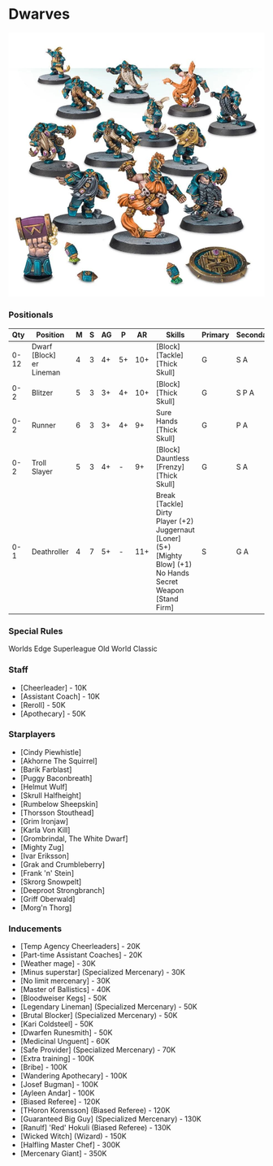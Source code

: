 ﻿# Dwarves

![](../media/teams/DwarfGiants01.jpg)

### Positionals

| Qty  | Position                           | M | S | AG | P  | AR  | Skills                                                                                                                                                   | Primary | Secondary | Cost |
| ---- | ---------------------------------- | - | - | -- | -- | --- | -------------------------------------------------------------------------------------------------------------------------------------------------------- | ------- | --------- | ---- |
| 0-12 | Dwarf [Block] <br /> er Lineman | 4 | 3 | 4+ | 5+ | 10+ | [Block] <br /> [Tackle] <br /> [Thick Skull]                                                                                                          | G       | S A       | 70K  |
| 0-2  | Blitzer                            | 5 | 3 | 3+ | 4+ | 10+ | [Block] <br /> [Thick Skull]                                                                                                                        | G       | S P A     | 80K  |
| 0-2  | Runner                             | 6 | 3 | 3+ | 4+ | 9+  | Sure Hands <br /> [Thick Skull]                                                                                                                            | G       | P A       | 85K  |
| 0-2  | Troll Slayer                       | 5 | 3 | 4+ | -  | 9+  | [Block] <br /> Dauntless <br /> [Frenzy] <br /> [Thick Skull]                                                                                         | G       | S A       | 95K  |
| 0-1  | Deathroller                        | 4 | 7 | 5+ | -  | 11+ | Break [Tackle] <br /> Dirty Player (+2) <br /> Juggernaut <br /> [Loner] (5+) <br /> [Mighty Blow] (+1) <br /> No Hands <br /> Secret Weapon <br /> [Stand Firm] | S       | G A       | 170K |

### Special Rules

Worlds Edge Superleague
Old World Classic

### Staff

* [Cheerleader] - 10K
* [Assistant Coach] - 10K
* [Reroll] - 50K
* [Apothecary]  - 50K

### Starplayers

* [Cindy Piewhistle]             
* [Akhorne The Squirrel]         
* [Barik Farblast]               
* [Puggy Baconbreath]            
* [Helmut Wulf]                  
* [Skrull Halfheight]            
* [Rumbelow Sheepskin]           
* [Thorsson Stouthead]           
* [Grim Ironjaw]                 
* [Karla Von Kill]               
* [Grombrindal, The White Dwarf] 
* [Mighty Zug]                   
* [Ivar Eriksson]                
* [Grak and Crumbleberry]        
* [Frank 'n' Stein]              
* [Skrorg Snowpelt]              
* [Deeproot Strongbranch]        
* [Griff Oberwald]               
* [Morg'n Thorg]                 

### Inducements

* [Temp Agency Cheerleaders] - 20K
* [Part-time Assistant Coaches] - 20K
* [Weather mage] - 30K
* [Minus superstar] (Specialized Mercenary) - 30K
* [No limit mercenary] - 30K
* [Master of Ballistics] - 40K
* [Bloodweiser Kegs] - 50K
* [Legendary Lineman] (Specialized Mercenary) - 50K
* [Brutal Blocker] (Specialized Mercenary) - 50K
* [Kari Coldsteel] - 50K
* [Dwarfen Runesmith] - 50K
* [Medicinal Unguent] - 60K
* [Safe Provider] (Specialized Mercenary) - 70K
* [Extra training] - 100K
* [Bribe] - 100K
* [Wandering Apothecary] - 100K
* [Josef Bugman] - 100K
* [Ayleen Andar] - 100K
* [Biased Referee] - 120K
* [THoron Korensson] (Biased Referee) - 120K
* [Guaranteed Big Guy] (Specialized Mercenary) - 130K
* [Ranulf] 'Red' Hokuli (Biased Referee) - 130K
* [Wicked Witch] (Wizard) - 150K
* [Halfling Master Chef] - 300K
* [Mercenary Giant] - 350K
